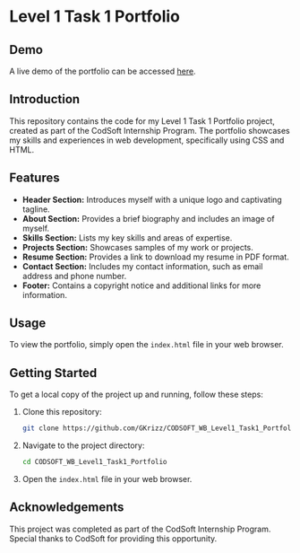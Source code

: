 # Level 1 Task 1 Portfolio

## Demo

A live demo of the portfolio can be accessed [here](https://gkrizz.github.io/CODSOFT_WB_Level1_Task1_Portfolio/).

## Introduction

This repository contains the code for my Level 1 Task 1 Portfolio project, created as part of the CodSoft Internship Program. The portfolio showcases my skills and experiences in web development, specifically using CSS and HTML.

## Features

- **Header Section:** Introduces myself with a unique logo and captivating tagline.
- **About Section:** Provides a brief biography and includes an image of myself.
- **Skills Section:** Lists my key skills and areas of expertise.
- **Projects Section:** Showcases samples of my work or projects.
- **Resume Section:** Provides a link to download my resume in PDF format.
- **Contact Section:** Includes my contact information, such as email address and phone number.
- **Footer:** Contains a copyright notice and additional links for more information.

## Usage

To view the portfolio, simply open the `index.html` file in your web browser.

## Getting Started

To get a local copy of the project up and running, follow these steps:

1. Clone this repository:

    ```bash
    git clone https://github.com/GKrizz/CODSOFT_WB_Level1_Task1_Portfolio.git
    ```

2. Navigate to the project directory:

    ```bash
    cd CODSOFT_WB_Level1_Task1_Portfolio
    ```

3. Open the `index.html` file in your web browser.

## Acknowledgements

This project was completed as part of the CodSoft Internship Program. Special thanks to CodSoft for providing this opportunity.
